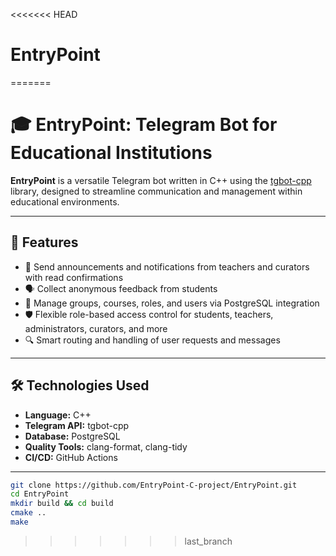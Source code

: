 <<<<<<< HEAD
# EntryPoint
=======
# 🎓 EntryPoint: Telegram Bot for Educational Institutions

**EntryPoint** is a versatile Telegram bot written in C++ using the [tgbot-cpp](https://github.com/reo7sp/tgbot-cpp) library, designed to streamline communication and management within educational environments.

---

## 🚀 Features

- 📢 Send announcements and notifications from teachers and curators with read confirmations
- 🗣️ Collect anonymous feedback from students
- 🧠 Manage groups, courses, roles, and users via PostgreSQL integration
- 🛡️ Flexible role-based access control for students, teachers, administrators, curators, and more
- 🔍 Smart routing and handling of user requests and messages

---

## 🛠 Technologies Used

- **Language:** C++
- **Telegram API:** tgbot-cpp
- **Database:** PostgreSQL
- **Quality Tools:** clang-format, clang-tidy
- **CI/CD:** GitHub Actions

---

```bash
git clone https://github.com/EntryPoint-C-project/EntryPoint.git
cd EntryPoint
mkdir build && cd build
cmake ..
make
``` 
>>>>>>> last_branch
